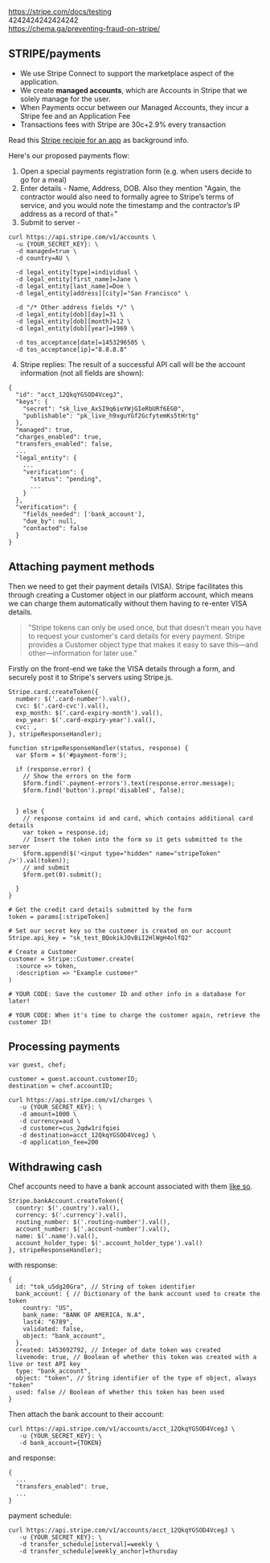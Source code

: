 https://stripe.com/docs/testing  
4242424242424242  
https://chema.ga/preventing-fraud-on-stripe/


## STRIPE/payments
 - We use Stripe Connect to support the marketplace aspect of the application.
 - We create **managed accounts**, which are Accounts in Stripe that we solely manage for the user.
 - When Payments occur between our Managed Accounts, they incur a Stripe fee and an Application Fee
 - Transactions fees with Stripe are 30c+2.9% every transaction

Read this [Stripe recipie for an app](https://stripe.com/docs/recipes/on-demand-app) as background info.

Here's our proposed payments flow:
 1. Open a special payments registration form (e.g. when users decide to go for a meal)
 2. Enter details - Name, Address, DOB. Also they mention "Again, the contractor would also need to formally agree to Stripe’s terms of service, and you would note the timestamp and the contractor’s IP address as a record of that÷"
 3. Submit to server -

 ```
 curl https://api.stripe.com/v1/accounts \
   -u {YOUR_SECRET_KEY}: \
   -d managed=true \
   -d country=AU \

   -d legal_entity[type]=individual \
   -d legal_entity[first_name]=Jane \
   -d legal_entity[last_name]=Doe \
   -d legal_entity[address][city]="San Francisco" \

   -d "/* Other address fields */" \
   -d legal_entity[dob][day]=31 \
   -d legal_entity[dob][month]=12 \
   -d legal_entity[dob][year]=1969 \

   -d tos_acceptance[date]=1453296505 \
   -d tos_acceptance[ip]="8.8.8.8"
 ```
 4. Stripe replies:
 	The result of a successful API call will be the account information (not all fields are shown):

```
{
  "id": "acct_12QkqYGSOD4VcegJ",
  "keys": {
    "secret": "sk_live_AxSI9q6ieYWjGIeRbURf6EG0",
    "publishable": "pk_live_h9xguYGf2GcfytemKs5tHrtg"
  },
  "managed": true,
  "charges_enabled": true,
  "transfers_enabled": false,
  ...
  "legal_entity": {
    ...
    "verification": {
      "status": "pending",
      ...
    }
  },
  "verification": {
    "fields_needed": ['bank_account'],
    "due_by": null,
    "contacted": false
  }
}
```

## Attaching payment methods
Then we need to get their payment details (VISA). Stripe facilitates this through creating a Customer object in our platform account, which means we can charge them automatically without them having to re-enter VISA details.

> "Stripe tokens can only be used once, but that doesn't mean you have to request your customer's card details for every payment. Stripe provides a Customer object type that makes it easy to save this—and other—information for later use."

Firstly on the front-end we take the VISA details through a form, and securely post it to Stripe's servers using Stripe.js.

```
Stripe.card.createToken({
  number: $('.card-number').val(),
  cvc: $('.card-cvc').val(),
  exp_month: $('.card-expiry-month').val(),
  exp_year: $('.card-expiry-year').val(),
  cvc: ,
}, stripeResponseHandler);

function stripeResponseHandler(status, response) {
  var $form = $('#payment-form');

  if (response.error) {
    // Show the errors on the form
    $form.find('.payment-errors').text(response.error.message);
    $form.find('button').prop('disabled', false);


  } else {
    // response contains id and card, which contains additional card details
    var token = response.id;
    // Insert the token into the form so it gets submitted to the server
    $form.append($('<input type="hidden" name="stripeToken" />').val(token));
    // and submit
    $form.get(0).submit();

  }
}
```

```
# Get the credit card details submitted by the form
token = params[:stripeToken]

# Set our secret key so the customer is created on our account
Stripe.api_key = "sk_test_BQokikJOvBiI2HlWgH4olfQ2"

# Create a Customer
customer = Stripe::Customer.create(
  :source => token,
  :description => "Example customer"
)

# YOUR CODE: Save the customer ID and other info in a database for later!

# YOUR CODE: When it's time to charge the customer again, retrieve the customer ID!
```


## Processing payments
```
var guest, chef;

customer = guest.account.customerID;
destination = chef.accountID;

curl https://api.stripe.com/v1/charges \
   -u {YOUR_SECRET_KEY}: \
   -d amount=1000 \
   -d currency=aud \
   -d customer=cus_2qdw1rifqiei
   -d destination=acct_12QkqYGSOD4VcegJ \
   -d application_fee=200
```

## Withdrawing cash
Chef accounts need to have a bank account associated with them [like so](https://stripe.com/docs/stripe.js#collecting-bank-account-details).

```
Stripe.bankAccount.createToken({
  country: $('.country').val(),
  currency: $('.currency').val(),
  routing_number: $('.routing-number').val(),
  account_number: $('.account-number').val(),
  name: $('.name').val(),
  account_holder_type: $('.account_holder_type').val()
}, stripeResponseHandler);
```
with response:

```
{
  id: "tok_u5dg20Gra", // String of token identifier
  bank_account: { // Dictionary of the bank account used to create the token
    country: "US",
    bank_name: "BANK OF AMERICA, N.A",
    last4: "6789",
    validated: false,
    object: "bank_account",
  },
  created: 1453692792, // Integer of date token was created
  livemode: true, // Boolean of whether this token was created with a live or test API key
  type: "bank_account",
  object: "token", // String identifier of the type of object, always "token"
  used: false // Boolean of whether this token has been used
}
```

Then attach the bank account to their account:
```
curl https://api.stripe.com/v1/accounts/acct_12QkqYGSOD4VcegJ \
   -u {YOUR_SECRET_KEY}: \
   -d bank_account={TOKEN}
```

and response:

```
{
  ...
  "transfers_enabled": true,
  ...
}
```

payment schedule:

```
curl https://api.stripe.com/v1/accounts/acct_12QkqYGSOD4VcegJ \
   -u {YOUR_SECRET_KEY}: \
   -d transfer_schedule[interval]=weekly \
   -d transfer_schedule[weekly_anchor]=thursday
```